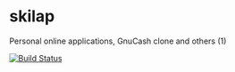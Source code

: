 skilap
======

Personal online applications, GnuCash clone and others (1)

[![Build Status](https://travis-ci.org/sergeyksv/skilap.png?branch=master)](https://travis-ci.org/sergeyksv/skilap)
